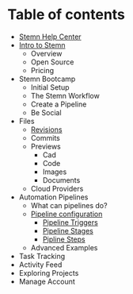 # Table of contents

* [Stemn Help Center](README.md)
* [Intro to Stemn](intro-to-stemn/README.md)
  * Overview
  * Open Source
  * Pricing
* Stemn Bootcamp
  * Initial Setup
  * The Stemn Workflow
  * Create a Pipeline
  * Be Social
* Files
  * [Revisions](untitled/file-revisions-and-commits.md)
  * Commits
  * Previews
    * Cad
    * Code
    * Images
    * Documents
  * Cloud Providers
* Automation Pipelines
  * What can pipelines do?
  * [Pipeline configuration](automation-pipelines/pipeline-configuration/README.md)
    * [Pipeline Triggers](automation-pipelines/pipeline-configuration/pipeline-triggers.md)
    * [Pipeline Stages](automation-pipelines/pipeline-configuration/pipeline-stages.md)
    * [Pipline Steps](automation-pipelines/pipeline-configuration/pipline-steps.md)
  * Advanced Examples
* Task Tracking
* Activity Feed
* Exploring Projects
* Manage Account

